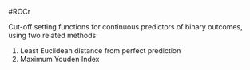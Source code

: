 #ROCr

Cut-off setting functions for continuous predictors of binary outcomes, using two related methods:
1) Least Euclidean distance from perfect prediction
2) Maximum Youden Index


